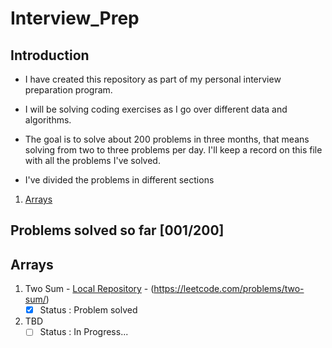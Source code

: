 # Interview_Prep

## Introduction
- I have created this repository as part of my personal interview preparation
program.

- I will be solving coding exercises as I go over different data and algorithms.

- The goal is to solve about 200 problems in three months, that means solving from
two to three problems per day. I'll keep a record on this file with all the
problems I've solved.

- I've divided the problems in different sections
1. [Arrays](./Arrays/)

## Problems solved so far [001/200]

## Arrays

1. Two Sum - [Local Repository](./Arrays/Two_Sum.py) - (https://leetcode.com/problems/two-sum/)
    - [x] Status : Problem solved
2. TBD
    - [ ] Status : In Progress...
